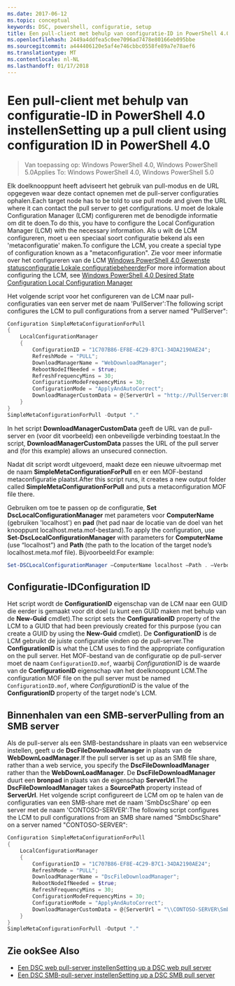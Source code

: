 ```yaml
---
ms.date: 2017-06-12
ms.topic: conceptual
keywords: DSC, powershell, configuratie, setup
title: Een pull-client met behulp van configuratie-ID in PowerShell 4.0 instellen
ms.openlocfilehash: 2449a4ddfea5c0ee7096ad7478e80166eb095bbe
ms.sourcegitcommit: a444406120e5af4e746cbbc0558fe89a7e78aef6
ms.translationtype: MT
ms.contentlocale: nl-NL
ms.lasthandoff: 01/17/2018
---
```

# <a name="setting-up-a-pull-client-using-configuration-id-in-powershell-40"></a><span data-ttu-id="31908-103">Een pull-client met behulp van configuratie-ID in PowerShell 4.0 instellen</span><span class="sxs-lookup"><span data-stu-id="31908-103">Setting up a pull client using configuration ID in PowerShell 4.0</span></span>

><span data-ttu-id="31908-104">Van toepassing op: Windows PowerShell 4.0, Windows PowerShell 5.0</span><span class="sxs-lookup"><span data-stu-id="31908-104">Applies To: Windows PowerShell 4.0, Windows PowerShell 5.0</span></span>

<span data-ttu-id="31908-105">Elk doelknooppunt heeft adviseert het gebruik van pull-modus en de URL opgegeven waar deze contact opnemen met de pull-server configuraties ophalen.</span><span class="sxs-lookup"><span data-stu-id="31908-105">Each target node has to be told to use pull mode and given the URL where it can contact the pull server to get configurations.</span></span> <span data-ttu-id="31908-106">U moet de lokale Configuration Manager (LCM) configureren met de benodigde informatie om dit te doen.</span><span class="sxs-lookup"><span data-stu-id="31908-106">To do this, you have to configure the Local Configuration Manager (LCM) with the necessary information.</span></span> <span data-ttu-id="31908-107">Als u wilt de LCM configureren, moet u een speciaal soort configuratie bekend als een 'metaconfiguratie' maken.</span><span class="sxs-lookup"><span data-stu-id="31908-107">To configure the LCM, you create a special type of configuration known as a "metaconfiguration".</span></span> <span data-ttu-id="31908-108">Zie voor meer informatie over het configureren van de LCM [Windows PowerShell 4.0 Gewenste statusconfiguratie Lokale configuratiebeheerder](metaConfig4.md)</span><span class="sxs-lookup"><span data-stu-id="31908-108">For more information about configuring the LCM, see [Windows PowerShell 4.0 Desired State Configuration Local Configuration Manager](metaConfig4.md)</span></span>

<span data-ttu-id="31908-109">Het volgende script voor het configureren van de LCM naar pull-configuraties van een server met de naam 'PullServer':</span><span class="sxs-lookup"><span data-stu-id="31908-109">The following script configures the LCM to pull configurations from a server named "PullServer":</span></span>

```powershell
Configuration SimpleMetaConfigurationForPull 
{ 
    LocalConfigurationManager 
    { 
        ConfigurationID = "1C707B86-EF8E-4C29-B7C1-34DA2190AE24";
        RefreshMode = "PULL";
        DownloadManagerName = "WebDownloadManager";
        RebootNodeIfNeeded = $true;
        RefreshFrequencyMins = 30;
        ConfigurationModeFrequencyMins = 30; 
        ConfigurationMode = "ApplyAndAutoCorrect";
        DownloadManagerCustomData = @{ServerUrl = "http://PullServer:8080/PSDSCPullServer/PSDSCPullServer.svc"; AllowUnsecureConnection = “TRUE”}
    } 
} 
SimpleMetaConfigurationForPull -Output "."
```

<span data-ttu-id="31908-110">In het script **DownloadManagerCustomData** geeft de URL van de pull-server en (voor dit voorbeeld) een onbeveiligde verbinding toestaat.</span><span class="sxs-lookup"><span data-stu-id="31908-110">In the script, **DownloadManagerCustomData** passes the URL of the pull server and (for this example) allows an unsecured connection.</span></span> 

<span data-ttu-id="31908-111">Nadat dit script wordt uitgevoerd, maakt deze een nieuwe uitvoermap met de naam **SimpleMetaConfigurationForPull** en er een MOF-bestand metaconfiguratie plaatst.</span><span class="sxs-lookup"><span data-stu-id="31908-111">After this script runs, it creates a new output folder called **SimpleMetaConfigurationForPull** and puts a metaconfiguration MOF file there.</span></span>

<span data-ttu-id="31908-112">Gebruiken om toe te passen op de configuratie, **Set DscLocalConfigurationManager** met parameters voor **ComputerName** (gebruiken 'localhost') en **pad** (het pad naar de locatie van de doel van het knooppunt localhost.meta.mof-bestand).</span><span class="sxs-lookup"><span data-stu-id="31908-112">To apply the configuration, use **Set-DscLocalConfigurationManager** with parameters for **ComputerName** (use “localhost”) and **Path** (the path to the location of the target node’s localhost.meta.mof file).</span></span> <span data-ttu-id="31908-113">Bijvoorbeeld:</span><span class="sxs-lookup"><span data-stu-id="31908-113">For example:</span></span> 
```powershell
Set-DSCLocalConfigurationManager –ComputerName localhost –Path . –Verbose.
```

## <a name="configuration-id"></a><span data-ttu-id="31908-114">Configuratie-ID</span><span class="sxs-lookup"><span data-stu-id="31908-114">Configuration ID</span></span>
<span data-ttu-id="31908-115">Het script wordt de **ConfigurationID** eigenschap van de LCM naar een GUID die eerder is gemaakt voor dit doel (u kunt een GUID maken met behulp van de **New-Guid** cmdlet).</span><span class="sxs-lookup"><span data-stu-id="31908-115">The script sets the **ConfigurationID** property of the LCM to a GUID that had been previously created for this purpose (you can create a GUID by using the **New-Guid** cmdlet).</span></span> <span data-ttu-id="31908-116">De **ConfigurationID** is de LCM gebruikt de juiste configuratie vinden op de pull-server.</span><span class="sxs-lookup"><span data-stu-id="31908-116">The **ConfigurationID** is what the LCM uses to find the appropriate configuration on the pull server.</span></span> <span data-ttu-id="31908-117">Het MOF-bestand van de configuratie op de pull-server moet de naam `ConfigurationID.mof`, waarbij *ConfigurationID* is de waarde van de **ConfigurationID** eigenschap van het doelknooppunt LCM.</span><span class="sxs-lookup"><span data-stu-id="31908-117">The configuration MOF file on the pull server must be named `ConfigurationID.mof`, where *ConfigurationID* is the value of the **ConfigurationID** property of the target node's LCM.</span></span>

## <a name="pulling-from-an-smb-server"></a><span data-ttu-id="31908-118">Binnenhalen van een SMB-server</span><span class="sxs-lookup"><span data-stu-id="31908-118">Pulling from an SMB server</span></span>

<span data-ttu-id="31908-119">Als de pull-server als een SMB-bestandsshare in plaats van een webservice instellen, geeft u de **DscFileDownloadManager** in plaats van de **WebDownLoadManager**.</span><span class="sxs-lookup"><span data-stu-id="31908-119">If the pull server is set up as an SMB file share, rather than a web service, you specify the **DscFileDownloadManager** rather than the **WebDownLoadManager**.</span></span>
<span data-ttu-id="31908-120">De **DscFileDownloadManager** duurt een **bronpad** in plaats van de eigenschap **ServerUrl**.</span><span class="sxs-lookup"><span data-stu-id="31908-120">The **DscFileDownloadManager** takes a **SourcePath** property instead of **ServerUrl**.</span></span> <span data-ttu-id="31908-121">Het volgende script configureert de LCM om op te halen van de configuraties van een SMB-share met de naam 'SmbDscShare' op een server met de naam 'CONTOSO-SERVER':</span><span class="sxs-lookup"><span data-stu-id="31908-121">The following script configures the LCM to pull configurations from an SMB share named "SmbDscShare" on a server named "CONTOSO-SERVER":</span></span>

```powershell
Configuration SimpleMetaConfigurationForPull 
{ 
    LocalConfigurationManager 
    { 
        ConfigurationID = "1C707B86-EF8E-4C29-B7C1-34DA2190AE24";
        RefreshMode = "PULL";
        DownloadManagerName = "DscFileDownloadManager";
        RebootNodeIfNeeded = $true;
        RefreshFrequencyMins = 30;
        ConfigurationModeFrequencyMins = 30; 
        ConfigurationMode = "ApplyAndAutoCorrect";
        DownloadManagerCustomData = @{ServerUrl = "\\CONTOSO-SERVER\SmbDscShare"}
    } 
} 
SimpleMetaConfigurationForPull -Output "."
```

## <a name="see-also"></a><span data-ttu-id="31908-122">Zie ook</span><span class="sxs-lookup"><span data-stu-id="31908-122">See Also</span></span>

- [<span data-ttu-id="31908-123">Een DSC web pull-server instellen</span><span class="sxs-lookup"><span data-stu-id="31908-123">Setting up a DSC web pull server</span></span>](pullServer.md)
- [<span data-ttu-id="31908-124">Een DSC SMB-pull-server instellen</span><span class="sxs-lookup"><span data-stu-id="31908-124">Setting up a DSC SMB pull server</span></span>](pullServerSMB.md)

